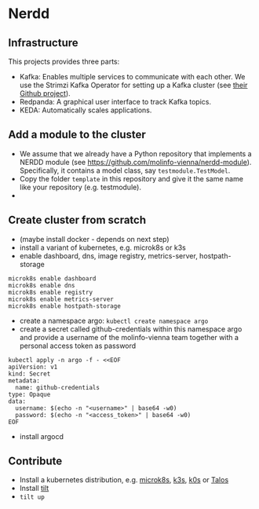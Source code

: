 # Nerdd

## Infrastructure


This projects provides three parts:
* Kafka: Enables multiple services to communicate with each other. We use the Strimzi 
  Kafka Operator for setting up a Kafka cluster (see [their Github 
  project](https://github.com/strimzi/strimzi-kafka-operator/)). 
* Redpanda: A graphical user interface to track Kafka topics.
* KEDA: Automatically scales applications.


## Add a module to the cluster

* We assume that we already have a Python repository that implements a NERDD module
  (see https://github.com/molinfo-vienna/nerdd-module). Specifically, it contains a
  model class, say ```testmodule.TestModel```.
* Copy the folder ```template``` in this repository and give it the same name like your
  repository (e.g. testmodule).
* 

## Create cluster from scratch

* (maybe install docker - depends on next step)
* install a variant of kubernetes, e.g. microk8s or k3s
* enable dashboard, dns, image registry, metrics-server, hostpath-storage
```
microk8s enable dashboard
microk8s enable dns
microk8s enable registry
microk8s enable metrics-server
microk8s enable hostpath-storage
```
* create a namespace argo: ```kubectl create namespace argo```
* create a secret called github-credentials within this namespace argo and provide a
  username of the molinfo-vienna team together with a personal access token as password
```
kubectl apply -n argo -f - <<EOF
apiVersion: v1
kind: Secret
metadata:  
  name: github-credentials
type: Opaque
data:
  username: $(echo -n "<username>" | base64 -w0)
  password: $(echo -n "<access_token>" | base64 -w0)
EOF
```

* install argocd

## Contribute

* Install a kubernetes distribution, e.g. [microk8s](https://microk8s.io/), 
  [k3s](https://k3s.io/), [k0s](https://k0sproject.io/) or [Talos](https://www.talos.dev/)
* Install [tilt](https://docs.tilt.dev/)
* `tilt up`